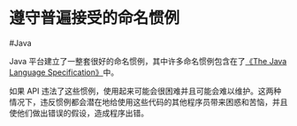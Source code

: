 # 遵守普遍接受的命名惯例
#Java 

Java 平台建立了一整套很好的命名惯例，其中许多命名惯例包含在了[《The Java Language Specification》](https://docs.oracle.com/javase/specs/jls/se8/html/index.html)中。

如果 API 违法了这些惯例，使用起来可能会很困难并且可能会难以维护。这两种情况下，违反惯例都会潜在地给使用这些代码的其他程序员带来困惑和苦恼，并且使他们做出错误的假设，造成程序出错。